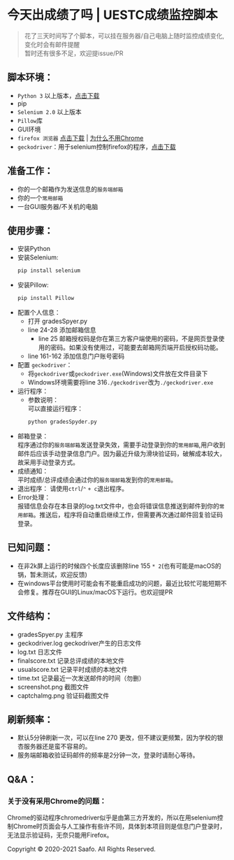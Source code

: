 # 今天出成绩了吗 | UESTC成绩监控脚本
> 花了三天时间写了个脚本，可以挂在服务器/自己电脑上随时监控成绩变化,变化时会有邮件提醒  
> 暂时还有很多不足，欢迎提issue/PR

## 脚本环境：
* `Python 3` 以上版本，[点击下载](https://www.python.org/)
* pip
* `Selenium 2.0` 以上版本
* `Pillow`库
* GUI环境
* `firefox 浏览器` [点击下载](http://www.firefox.com.cn/) | [为什么不用Chrome](#关于没有采用Chrome的问题)
* `geckodriver`：用于selenium控制firefox的程序，[点击下载](https://github.com/mozilla/geckodriver/releases)
## 准备工作：
* 你的一个邮箱作为发送信息的`服务端邮箱`
* 你的一个`常用邮箱`
* 一台GUI服务器/不关机的电脑
## 使用步骤：
* 安装Python
* 安装Selenium:
    ```bash
    pip install selenium
    ```
* 安装Pillow:
    ```bash
    pip install Pillow
    ```
* 配置个人信息：
  * 打开 gradesSpyer.py
  * line 24-28 添加邮箱信息  
    * line 25 邮箱授权码是你在第三方客户端使用的密码，不是网页登录使用的密码。如果没有使用过，可能要去邮箱网页端开启授权码功能。
  * line 161-162 添加信息门户账号密码
* 配置 `geckodriver`：
  * 将`geckodriver`或`geckodriver.exe`(Windows)文件放在文件目录下
  * Windows环境需要将line 316`./geckodriver`改为`./geckodriver.exe`
* 运行程序：
  * 参数说明：  
    可以直接运行程序：
    ```bash
    python gradesSpyder.py
    ```
* 邮箱登录：  
  程序通过你的`服务端邮箱`发送登录失效，需要手动登录到你的`常用邮箱`,用户收到邮件后应该手动登录信息门户。因为最近升级为滑块验证码，破解成本较大，故采用手动登录方式。
* 成绩通知：  
  平时成绩/总评成绩会通过你的`服务端邮箱`发到你的`常用邮箱`。
* 退出程序：
  请使用`ctrl`/`⌃` `+ c`退出程序。
* Error处理：  
  报错信息会存在本目录的log.txt文件中，也会将错误信息推送到邮件到你的`常用邮箱`。推送后，程序将自动重启继续工作，但需要再次通过邮件回复验证码登录。
## 已知问题：
* 在非2k屏上运行的时候四个长度应该删除line 155 `* 2`(也有可能是macOS的锅，暂未测试，欢迎反馈)
* 在windows平台使用时可能会有不能重启成功的问题，最近比较忙可能短期不会修复。推荐在GUI的Linux/macOS下运行。也欢迎提PR
## 文件结构：
* gradesSpyer.py 主程序
* geckodriver.log geckodriver产生的日志文件
* log.txt 日志文件
* finalscore.txt 记录总评成绩的本地文件
* usualscore.txt 记录平时成绩的本地文件
* time.txt 记录最近一次发送邮件的时间（勿删）
* screenshot.png 截图文件
* captchaImg.png 验证码截图文件
## 刷新频率：
* 默认5分钟刷新一次，可以在line 270 更改，但不建议更频繁，因为学校的银杏服务器还是蛮不容易的。
* 服务端邮箱收验证码邮件的频率是2分钟一次，登录时请耐心等待。
## Q&A：
### 关于没有采用Chrome的问题：
Chrome的驱动程序chromedriver似乎是由第三方开发的，所以在用selenium控制Chrome时页面会与人工操作有些许不同，具体到本项目则是信息门户登录时，无法显示验证码，无奈只能用Firefox。

Copyright &copy; 2020-2021 Saafo. All Rights Reserved.
